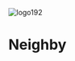 ![logo192](https://github.com/TaimurAyaz/Neighby/assets/7026217/91eb0b3c-4157-413e-a35e-d83b38e117b3)

# Neighby
